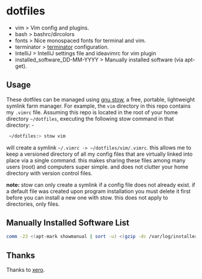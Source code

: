 # dotfiles

-  vim            > Vim config and plugins.
-  bash           > bashrc/dircolors
-  fonts          > Nice monospaced fonts for terminal and vim.
-  terminator     > [terminator](https://gnometerminator.blogspot.co.uk/p/introduction.html) configuration.
-  IntelliJ       > IntelliJ settings file and ideavimrc for vim plugin
-  installed_software_DD-MM-YYYY > Manually installed software (via apt-get).

## Usage
These dotfiles can be managed using [gnu stow](http://www.gnu.org/software/stow/), a free, portable, lightweight symlink farm manager.
For example, the `vim` directory in this repo contains my `.vimrc` file. Assuming this repo is located in the root of your home directory `~/dotfiles`, executing the following stow command in that directory: -
```bash
 ~/dotfiles:> stow vim
``` 
will create a symlink `~/.vimrc -> ~/dotfiles/vim/.vimrc`.
 this allows me to keep a versioned directory of all my config files that are virtually linked into place via a single command. this makes sharing these files among many users (root) and computers super simple. and does not clutter your home directory with version control files.

**note:** stow can only create a symlink if a config file does not already exist. if a default file was created upon program installation you must delete it first before you can install a new one with stow. this does not apply to directories, only files.

## Manually Installed Software List

```bash
comm -23 <(apt-mark showmanual | sort -u) <(gzip -dc /var/log/installer/initial-status.gz | sed -n 's/^Package: //p' | sort -u) > /tmp/installed_software_08-03-2018.txt
```

## Thanks
Thanks to [xero](https://github.com/xero/dotfiles).
